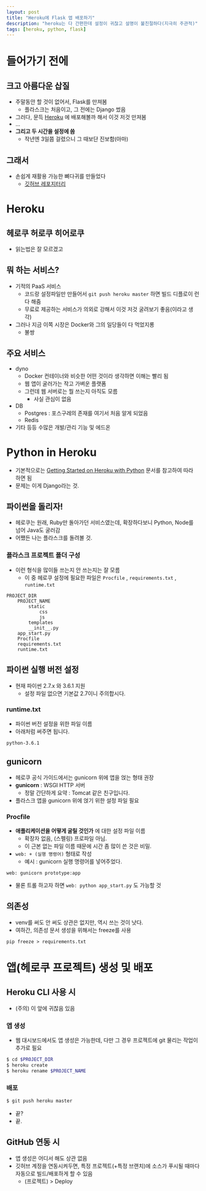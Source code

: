 ```yaml
---
layout: post
title: "Heroku에 Flask 앱 배포하기"
description: "heroku는 다 간편한데 설정이 귀찮고 설명이 불친절하다(지극히 주관적)"
tags: [heroku, python, flask]
---
```


# 들어가기 전에

## 크고 아름다운 삽질
* 주말동안 할 것이 없어서, Flask를 만져봄
    * 플라스크는 처음이고, 그 전에는 Django 썼음
* 그러다, 문득 [Heroku](https://www.heroku.com/home) 에 배포해볼까 해서 이것 저것 만져봄
* ...
* __그리고 두 시간을 설정에 씀__
    * 작년엔 3일쯤 걸렸으니 그 때보단 진보함(아마)

## 그래서
* 손쉽게 재활용 가능한 뼈다귀를 만들었다
    * [깃허브 레포지터리](https://github.com/AwayDay/heroku-flask-prototype)

# Heroku

## 헤로쿠 허로쿠 히어로쿠
* 읽는법은 잘 모르겠고

## 뭐 하는 서비스?
* 기적의 PaaS 서비스
    * 코드랑 설정파일만 만들어서 `git push heroku master` 하면 빌드 디플로이 런 다 해줌
    * 무료로 제공하는 서비스가 의외로 강해서 이것 저것 굴려보기 좋음(이라고 생각)
* 그러나 지금 이쪽 시장은 Docker와 그의 일당들이 다 먹었지롱
    * 불쌍

## 주요 서비스
* dyno
    * Docker 컨테이너와 비슷한 어떤 것이라 생각하면 이해는 빨리 됨
    * 웹 앱이 굴러가는 작고 가벼운 플랫폼
    * 그런데 웹 서버로는 뭘 쓰는지 아직도 모름
        * 사실 관심이 없음
* DB
    * Postgres : 포스구레의 존재를 여기서 처음 알게 되었음
    * Redis
* 기타 등등 수많은 개발/관리 기능 및 에드온

# Python in Heroku
* 기본적으로는 [Getting Started on Heroku with Python](https://devcenter.heroku.com/articles/getting-started-with-python#introduction) 문서를 참고하여 따라 하면 됨
* 문제는 이게 Django라는 것.

## 파이썬을 돌리자!
* 헤로쿠는 원래, Ruby만 돌아가던 서비스였는데, 확장하다보니 Python, Node를 넘어 Java도 굴러감
* 어쨌든 나는 플라스크를 돌려볼 것.

### 플라스크 프로젝트 폴더 구성
* 이런 형식을 많이들 쓰는지 안 쓰는지는 잘 모름
    * 이 중 헤로쿠 설정에 필요한 파일은 `Procfile` , `requirements.txt` , `runtime.txt`

```
PROJECT_DIR
    PROJECT_NAME
        static
            css
            js
        templates
        __init__.py
    app_start.py
    Procfile
    requirements.txt
    runtime.txt
```

## 파이썬 실행 버전 설정
* 현재 파이썬 2.7.x 와 3.6.1 지원
    * 설정 파일 없으면 기본값 2.7이니 주의합시다.

### runtime.txt
* 파이썬 버전 설정을 위한 파일 이름
* 아래처럼 써주면 됩니다.

```
python-3.6.1
```

## gunicorn
* 헤로쿠 공식 가이드에서는 gunicorn 위에 앱을 얹는 형태 권장
* __gunicorn__ : WSGI HTTP 서버
    * 정말 간단하게 요약 : Tomcat 같은 친구입니다.
* 플라스크 앱을 gunicorn 위에 얹기 위한 설정 파일 필요

### Procfile
* __애플리케이션을 어떻게 굴릴 것인가__ 에 대한 설정 파일 이름
    * 확장자 없음, (스펠링) 프로파일 아님.
    * 이 근본 없는 파일 이름 때문에 시간 좀 많이 쓴 것은 비밀.
* `web: + (실행 명령어)` 형태로 작성
    * 예시 : gunicorn 실행 명령어를 넣어주었다.

```
web: gunicorn prototype:app
```

* 물론 트롤 하고자 하면 `web: python app_start.py` 도 가능할 것

## 의존성
* venv를 써도 안 써도 상관은 없지만, 역시 쓰는 것이 낫다.
* 여하간, 의존성 문서 생성을 위해서는 freeze를 사용

```
pip freeze > requirements.txt
```

# 앱(헤로쿠 프로젝트) 생성 및 배포

## Heroku CLI 사용 시
* (주의) 이 앞에 귀찮음 있음

### 앱 생성
* 웹 대시보드에서도 앱 생성은 가능한데, 다만 그 경우 프로젝트에 git 물리는 작업이 추가로 필요

```bash
$ cd $PROJECT_DIR
$ heroku create
$ heroku rename $PROJECT_NAME
```

### 배포

```bash
$ git push heroku master
```

* 끝?
* 끝.

## GitHub 연동 시
* 앱 생성은 어디서 해도 상관 없음
* 깃허브 계정을 연동시켜두면, 특정 프로젝트(+특정 브랜치)에 소스가 푸시될 때마다 자동으로 빌드/배포하게 할 수 있음
    * (프로젝트) > Deploy